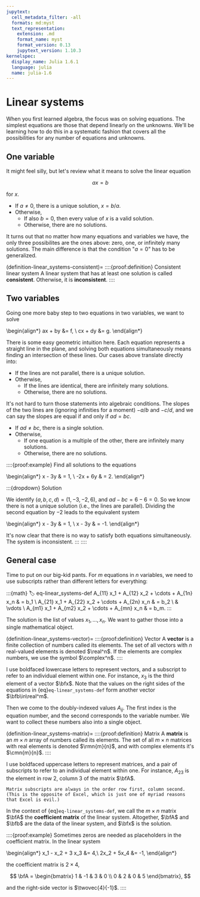 ```yaml
---
jupytext:
  cell_metadata_filter: -all
  formats: md:myst
  text_representation:
    extension: .md
    format_name: myst
    format_version: 0.13
    jupytext_version: 1.10.3
kernelspec:
  display_name: Julia 1.6.1
  language: julia
  name: julia-1.6
---
```


# Linear systems

When you first learned algebra, the focus was on solving equations. The simplest equations are those that depend linearly on the unknowns. We'll be learning how to do this in a systematic fashion that covers all the possibilities for any number of equations and unknowns.

## One variable

It might feel silly, but let's review what it means to solve the linear equation

$$ax = b$$

for $x$.

- If $a\neq 0$, there is a unique solution, $x=b/a$.
- Otherwise,
   - If also $b=0$, then every value of $x$ is a valid solution.
   - Otherwise, there are no solutions.

It turns out that no matter how many equations and variables we have, the only three possibilites are the ones above: zero, one, or infinitely many solutions. The main difference is that the condition "$a=0$" has to be generalized.

(definition-linear_systems-consistent)=
::::{proof:definition} Consistent linear system
A linear system that has at least one solution is called **consistent**. Otherwise, it is **inconsistent**.
::::

## Two variables

Going one more baby step to two equations in two variables, we want to solve

\begin{align*}
ax + by &= f, \\
cx + dy &= g.
\end{align*}

There is some easy geometric intuition here. Each equation represents a straight line in the plane, and solving both equations simultaneously means finding an intersection of these lines. Our cases above translate directly into:

- If the lines are not parallel, there is a unique solution.
- Otherwise,
   - If the lines are identical, there are infinitely many solutions.
   - Otherwise, there are no solutions.

It's not hard to turn those statements into algebraic conditions. The slopes of the two lines are (ignoring infinities for a moment) $-a/b$ and $-c/d$, and we can say the slopes are equal if and only if $ad=bc$.

- If $ad \neq bc$, there is a single solution.
- Otherwise,
   - If one equation is a multiple of the other, there are infinitely many solutions.
   - Otherwise, there are no solutions.

::::{proof:example}
Find all solutions to the equations

\begin{align*}
x - 3y & = 1, \\
-2x + 6y & = 2.
\end{align*}

:::{dropdown} Solution

We identify $(a,b,c,d)=(1,-3,-2,6)$, and $ad-bc=6-6=0$. So we know there is not a unique solution (i.e., the lines are parallel). Dividing the second equation by $-2$ leads to the equivalent system

\begin{align*}
x - 3y & = 1, \\
x - 3y & = -1.
\end{align*}

It's now clear that there is no way to satisfy both equations simultaneously. The system is inconsistent.
:::
::::

## General case

Time to put on our big-kid pants. For $m$ equations in $n$ variables, we need to use subscripts rather than different letters for everything:

:::{math}
:label: eq-linear_systems-def
A_{11} x_1 + A_{12} x_2 + \cdots + A_{1n} x_n & = b_1 \\
A_{21} x_1 + A_{22} x_2 + \cdots + A_{2n} x_n & = b_2 \\
& \vdots \\
A_{m1} x_1 + A_{m2} x_2 + \cdots + A_{mn} x_n & = b_m.
:::

The solution is the list of values $x_1,\ldots,x_n$. We want to gather those into a single mathematical object.

(definition-linear_systems-vector)=
::::{proof:definition} Vector
A **vector** is a finite collection of numbers called its elements. The set of all vectors with $n$ real-valued elements is denoted $\real^n$. If the elements are complex numbers, we use the symbol $\complex^n$. 
::::

I use boldfaced lowercase letters to represent vectors, and a subscript to refer to an individual element within one. For instance, $x_3$ is the third element of a vector $\bfx$. Note that the values on the right sides of the equations in {eq}`eq-linear_systems-def` form another vector $\bfb\in\real^m$. 

Then we come to the doubly-indexed values $A_{ij}$. The first index is the equation number, and the second corresponds to the variable number. We want to collect these numbers also into a single object.

(definition-linear_systems-matrix)=
::::{proof:definition} Matrix
A **matrix** is an $m\times n$ array of numbers called its elements. The set of all $m\times n$ matrices with real elements is denoted $\rmn{m}{n}$, and with complex elements it's $\cmn{m}{n}$. 
::::

I use boldfaced uppercase letters to represent matrices, and a pair of subscripts to refer to an individual element within one. For instance, $A_{23}$ is the element in row 2, column 3 of the matrix $\bfA$.

```{note}
Matrix subscripts are always in the order row first, column second. (This is the opposite of Excel, which is just one of myriad reasons that Excel is evil.)
```

In the context of {eq}`eq-linear_systems-def`, we call the $m\times n$ matrix $\bfA$ the **coefficient matrix** of the linear system. Altogether, $\bfA$ and $\bfb$ are the data of the linear system, and $\bfx$ is the solution.

::::{proof:example}
Sometimes zeros are needed as placeholders in the coefficient matrix. In the linear system

\begin{align*}
  x_1 - x_2 + 3 x_3 &= 4,\\
  2x_2 + 5x_4 &= -1,
\end{align*}

the coefficient matrix is $2\times 4$, 

$$
\bfA =
\begin{bmatrix}
1 & -1 & 3 & 0 \\ 0 & 2 & 0 & 5
\end{bmatrix},
$$

and the right-side vector is $\twovec{4}{-1}$.
::::
